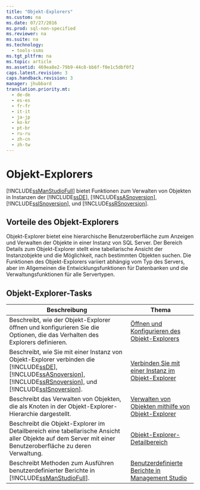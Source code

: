```yaml
---
title: "Objekt-Explorers"
ms.custom: na
ms.date: 07/27/2016
ms.prod: sql-non-specified
ms.reviewer: na
ms.suite: na
ms.technology: 
  - tools-ssms
ms.tgt_pltfrm: na
ms.topic: article
ms.assetid: 469ea8e2-79b9-44c8-bb6f-f0e1c5dbf0f2
caps.latest.revision: 3
caps.handback.revision: 3
manager: jhubbard
translation.priority.mt: 
  - de-de
  - es-es
  - fr-fr
  - it-it
  - ja-jp
  - ko-kr
  - pt-br
  - ru-ru
  - zh-cn
  - zh-tw
---
```

# Objekt-Explorers
[!INCLUDE[ssManStudioFull](../content/includes/ssManStudioFull_md.md)] bietet Funktionen zum Verwalten von Objekten in Instanzen der [!INCLUDE[ssDE](../content/includes/ssDE_md.md)], [!INCLUDE[ssASnoversion](../content/includes/ssASnoversion_md.md)], [!INCLUDE[ssISnoversion](../content/includes/ssISnoversion_md.md)], und [!INCLUDE[ssRSnoversion](../content/includes/ssRSnoversion_md.md)].  
  
## Vorteile des Objekt-Explorers  
Objekt-Explorer bietet eine hierarchische Benutzeroberfläche zum Anzeigen und Verwalten der Objekte in einer Instanz von SQL Server. Der Bereich Details zum Objekt-Explorer stellt eine tabellarische Ansicht der Instanzobjekte und die Möglichkeit, nach bestimmten Objekten suchen. Die Funktionen des Objekt-Explorers variiert abhängig vom Typ des Servers, aber im Allgemeinen die Entwicklungsfunktionen für Datenbanken und die Verwaltungsfunktionen für alle Servertypen.  
  
## Objekt-Explorer-Tasks  
  
|Beschreibung|Thema|  
|---------------|---------|  
|Beschreibt, wie der Objekt-Explorer öffnen und konfigurieren Sie die Optionen, die das Verhalten des Explorers definieren.|[Öffnen und Konfigurieren des Objekt-Explorers](../content/Open-and-Configure-Object-Explorer.md)|  
|Beschreibt, wie Sie mit einer Instanz von Objekt-Explorer verbinden die [!INCLUDE[ssDE](../content/includes/ssDE_md.md)], [!INCLUDE[ssASnoversion](../content/includes/ssASnoversion_md.md)], [!INCLUDE[ssRSnoversion](../content/includes/ssRSnoversion_md.md)], und [!INCLUDE[ssISnoversion](../content/includes/ssISnoversion_md.md)].|[Verbinden Sie mit einer Instanz im Objekt-Explorer](../content/Connect-to-an-Instance-From-Object-Explorer.md)|  
|Beschreibt das Verwalten von Objekten, die als Knoten in der Objekt-Explorer-Hierarchie dargestellt.|[Verwalten von Objekten mithilfe von Objekt-Explorer](../content/Manage-Objects-by-Using-Object-Explorer.md)|  
|Beschreibt die Objekt-Explorer im Detailbereich eine tabellarische Ansicht aller Objekte auf dem Server mit einer Benutzeroberfläche zu deren Verwaltung.|[Objekt-Explorer-Detailbereich](../content/Object-Explorer-Details-Pane.md)|  
|Beschreibt Methoden zum Ausführen benutzerdefinierter Berichte in [!INCLUDE[ssManStudioFull](../content/includes/ssManStudioFull_md.md)].|[Benutzerdefinierte Berichte in Management Studio](../content/Custom-Reports-in-Management-Studio.md)|  
  
